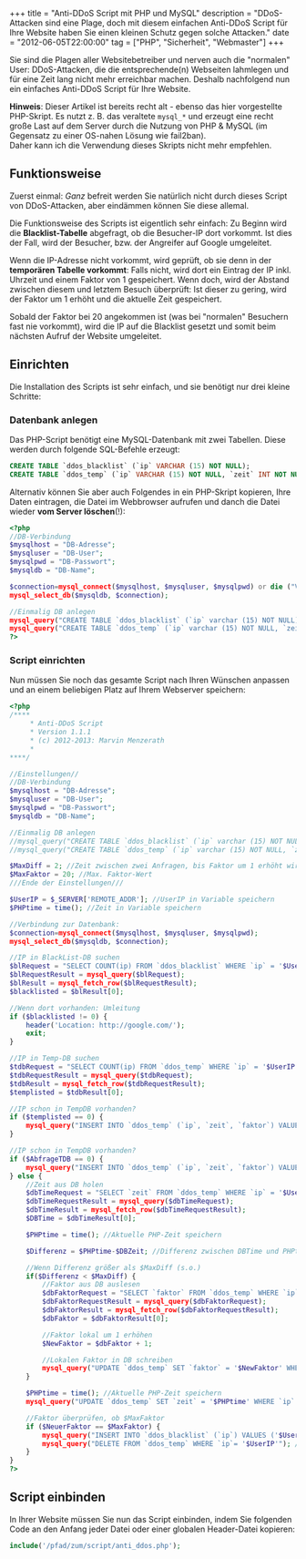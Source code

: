 +++
title       = "Anti-DDoS Script mit PHP und MySQL"
description = "DDoS-Attacken sind eine Plage, doch mit diesem einfachen Anti-DDoS Script für Ihre Website haben Sie einen kleinen Schutz gegen solche Attacken."
date        = "2012-06-05T22:00:00"
tag         = ["PHP", "Sicherheit", "Webmaster"]
+++

Sie sind die Plagen aller Websitebetreiber und nerven auch die "normalen" User: DDoS-Attacken, die die entsprechende(n) Webseiten lahmlegen und für eine Zeit lang nicht mehr erreichbar machen. Deshalb nachfolgend nun ein einfaches Anti-DDoS Script für Ihre Website.

<!--more-->

**Hinweis**: Dieser Artikel ist bereits recht alt - ebenso das hier vorgestellte PHP-Skript. Es nutzt z. B. das veraltete `mysql_*` und erzeugt eine recht große Last auf dem Server durch die Nutzung von PHP & MySQL (im Gegensatz zu einer OS-nahen Lösung wie fail2ban).  
Daher kann ich die Verwendung dieses Skripts nicht mehr empfehlen.

## Funktionsweise
Zuerst einmal: *Ganz* befreit werden Sie natürlich nicht durch dieses Script von DDoS-Attacken, aber eindämmen können Sie diese allemal.

Die Funktionsweise des Scripts ist eigentlich sehr einfach:
Zu Beginn wird die **Blacklist-Tabelle** abgefragt, ob die Besucher-IP dort vorkommt. Ist dies der Fall, wird der Besucher, bzw. der Angreifer auf Google umgeleitet.

Wenn die IP-Adresse nicht vorkommt, wird geprüft, ob sie denn in der **temporären Tabelle vorkommt**: Falls nicht, wird dort ein Eintrag der IP inkl. Uhrzeit und einem Faktor von 1 gespeichert. Wenn doch, wird der Abstand zwischen diesem und letztem Besuch überprüft: Ist dieser zu gering, wird der Faktor um 1 erhöht und die aktuelle Zeit gespeichert.

Sobald der Faktor bei 20 angekommen ist (was bei "normalen" Besuchern fast nie vorkommt), wird die IP auf die Blacklist gesetzt und somit beim nächsten Aufruf der Website umgeleitet.

## Einrichten
Die Installation des Scripts ist sehr einfach, und sie benötigt nur drei kleine Schritte:

### Datenbank anlegen
Das PHP-Script benötigt eine MySQL-Datenbank mit zwei Tabellen. Diese werden durch folgende SQL-Befehle erzeugt:
```sql
CREATE TABLE `ddos_blacklist` (`ip` VARCHAR (15) NOT NULL);
CREATE TABLE `ddos_temp` (`ip` VARCHAR (15) NOT NULL, `zeit` INT NOT NULL, `faktor` INT NOT NULL);
```

Alternativ können Sie aber auch Folgendes in ein PHP-Skript kopieren, Ihre Daten eintragen, die Datei im Webbrowser aufrufen und danch die Datei wieder **vom Server löschen**(!):
```php
<?php
//DB-Verbindung
$mysqlhost = "DB-Adresse";
$mysqluser = "DB-User";
$mysqlpwd = "DB-Passwort";
$mysqldb = "DB-Name";

$connection=mysql_connect($mysqlhost, $mysqluser, $mysqlpwd) or die ("Verbindung fehlgeschlagen!");
mysql_select_db($mysqldb, $connection);

//Einmalig DB anlegen
mysql_query("CREATE TABLE `ddos_blacklist` (`ip` varchar (15) NOT NULL)");
mysql_query("CREATE TABLE `ddos_temp` (`ip` varchar (15) NOT NULL, `zeit` int NOT NULL, `faktor` int NOT NULL)");
?>
```

### Script einrichten
Nun müssen Sie noch das gesamte Script nach Ihren Wünschen anpassen und an einem beliebigen Platz auf Ihrem Webserver speichern:
```php
<?php
/****
	 * Anti-DDoS Script
	 * Version 1.1.1
	 * (c) 2012-2013: Marvin Menzerath
	 *
****/

//Einstellungen//
//DB-Verbindung
$mysqlhost = "DB-Adresse";
$mysqluser = "DB-User";
$mysqlpwd = "DB-Passwort";
$mysqldb = "DB-Name";

//Einmalig DB anlegen
//mysql_query("CREATE TABLE `ddos_blacklist` (`ip` varchar (15) NOT NULL)");
//mysql_query("CREATE TABLE `ddos_temp` (`ip` varchar (15) NOT NULL, `zeit` int NOT NULL, `faktor` int NOT NULL)");

$MaxDiff = 2; //Zeit zwischen zwei Anfragen, bis Faktor um 1 erhöht wird
$MaxFaktor = 20; //Max. Faktor-Wert
///Ende der Einstellungen///

$UserIP = $_SERVER['REMOTE_ADDR']; //UserIP in Variable speichern
$PHPtime = time(); //Zeit in Variable speichern

//Verbindung zur Datenbank:
$connection=mysql_connect($mysqlhost, $mysqluser, $mysqlpwd);
mysql_select_db($mysqldb, $connection);

//IP in BlackList-DB suchen
$blRequest = "SELECT COUNT(ip) FROM `ddos_blacklist` WHERE `ip` = '$UserIP'";
$blRequestResult = mysql_query($blRequest);
$blResult = mysql_fetch_row($blRequestResult);
$blacklisted = $blResult[0];

//Wenn dort vorhanden: Umleitung
if ($blacklisted != 0) {
	header('Location: http://google.com/');
	exit;
}

//IP in Temp-DB suchen
$tdbRequest = "SELECT COUNT(ip) FROM `ddos_temp` WHERE `ip` = '$UserIP'";
$tdbRequestResult = mysql_query($tdbRequest);
$tdbResult = mysql_fetch_row($tdbRequestResult);
$templisted = $tdbResult[0];

//IP schon in TempDB vorhanden?
if ($templisted == 0) {
	mysql_query("INSERT INTO `ddos_temp` (`ip`, `zeit`, `faktor`) VALUES ('$UserIP', '$PHPtime', 1)"); //Noch nicht vorhanden, also Eintrag anlegen
}

//IP schon in TempDB vorhanden?
if ($AbfrageTDB == 0) {
	mysql_query("INSERT INTO `ddos_temp` (`ip`, `zeit`, `faktor`) VALUES ('$UserIP', '$PHPtime', 1)"); //Noch nicht vorhanden, also Eintrag anlegen
} else {
	//Zeit aus DB holen
	$dbTimeRequest = "SELECT `zeit` FROM `ddos_temp` WHERE `ip` = '$UserIP'";
	$dbTimeRequestResult = mysql_query($dbTimeRequest);
	$dbTimeResult = mysql_fetch_row($dbTimeRequestResult);
	$DBTime = $dbTimeResult[0];

	$PHPtime = time(); //Aktuelle PHP-Zeit speichern

	$Differenz = $PHPtime-$DBZeit; //Differenz zwischen DBTime und PHPtime bestimmen

	//Wenn Differenz größer als $MaxDiff (s.o.)
	if($Differenz < $MaxDiff) {
		//Faktor aus DB auslesen
		$dbFaktorRequest = "SELECT `faktor` FROM `ddos_temp` WHERE `ip` = '$UserIP'";
		$dbFaktorRequestResult = mysql_query($dbFaktorRequest);
		$dbFaktorResult = mysql_fetch_row($dbFaktorRequestResult);
		$dbFaktor = $dbFaktorResult[0];

		//Faktor lokal um 1 erhöhen
		$NewFaktor = $dbFaktor + 1;

		//Lokalen Faktor in DB schreiben
		mysql_query("UPDATE `ddos_temp` SET `faktor` = '$NewFaktor' WHERE `ip` = '$UserIP'");
	}

	$PHPtime = time(); //Aktuelle PHP-Zeit speichern
	mysql_query("UPDATE `ddos_temp` SET `zeit` = '$PHPtime' WHERE `ip` = '$UserIP'"); //Aktuelle Zeit in DB speichern

	//Faktor überprüfen, ob $MaxFaktor
	if ($NeuerFaktor == $MaxFaktor) {
		mysql_query("INSERT INTO `ddos_blacklist` (`ip`) VALUES ('$UserIP')"); //IP auf BlackList setzten
		mysql_query("DELETE FROM `ddos_temp` WHERE `ip`= '$UserIP'"); //Diesen Eintrag aus TempDB löschen
	}
}
?>
```

## Script einbinden
In Ihrer Website müssen Sie nun das Script einbinden, indem Sie folgenden Code an den Anfang jeder Datei oder einer globalen Header-Datei kopieren:
```php
include('/pfad/zum/script/anti_ddos.php');
```

